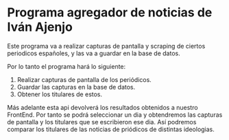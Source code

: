 # Programa agregador de noticias de Iván Ajenjo

Este programa va a realizar capturas de pantalla y scraping de ciertos periodicos españoles, y las va a guardar en la base de datos.

Por lo tanto el programa hará lo siguiente:

1. Realizar capturas de pantalla de los periódicos.
2. Guardar las capturas en la base de datos.
3. Obtener los titulares de estos.

Más adelante esta api devolverá los resultados obtenidos a nuestro FrontEnd. Por tanto se podrá seleccionar un dia y obtendremos las capturas de pantalla y los titulares que se escribieron ese dia. Así podremos comparar los titulares de las noticias de priódicos de distintas ideologias.